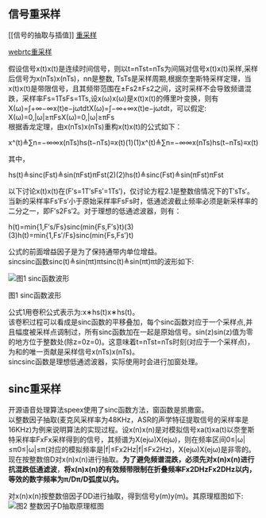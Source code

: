 ## 信号重采样  
[[信号的抽取与插值]]
[重采样](https://shichaog1.gitbooks.io/hand-book-of-speech-enhancement-and-recognition/content/chapter2.html#)  

[webrtc重采样](https://xjsxjtu.github.io/2017-07-08/LearningWebRTC-audio_resample/)  


假设信号x(t)x(t)是连续时间信号，则以t=nTst=nTs为间隔对信号x(t)x(t)采样,采样后信号为x(nTs)x(nTs)，nn是整数, TsTs是采样周期,根据奈奎斯特采样定理，当x(t)x(t)是带限信号，且其频带范围在±Fs2±Fs2之间，这时采样不会导致频谱混跌，采样率Fs=1TsFs=1Ts,设x(ω)x(ω)是x(t)x(t)的傅里叶变换，则有X(ω)=∫+∞−∞x(t)e−jωtdtX(ω)=∫−∞+∞x(t)e−jωtdt，可以假定:  
X(ω)=0,|ω|≥πFsX(ω)=0,|ω|≥πFs  
根据香龙定理，由x(nTs)x(nTs)重构x(t)x(t)的公式如下：

x^(t)≜∑n=−∞∞x(nTs)hs(t−nTs)≡x(t)(1)(1)x^(t)≜∑n=−∞∞x(nTs)hs(t−nTs)≡x(t)

其中，

hs(t)≜sinc(Fst)≜sin(πFst)πFst(2)(2)hs(t)≜sinc(Fst)≜sin(πFst)πFst

以下讨论x(t)x(t)在(F′s=1T′sFs′=1Ts′)，仅讨论方程2.1是整数倍情况下的T′sTs′。  
当新的采样率Fs′Fs′小于原始采样率FsFs时，低通滤波截止频率必须是新采样率的二分之一，即F′s2Fs′2。对于理想的低通滤波器，则有：

h(t)=min{1,F′s/Fs}sinc(min{Fs,F′s}t)(3)(3)h(t)=min{1,Fs′/Fs}sinc(min{Fs,Fs′}t)

公式的前面增益因子是为了保持通带内单位增益。  
sincsinc函数sinc(t)≜sin(πt)πtsinc(t)≜sin(πt)πt的波形如下:

![图1 sinc函数波形](https://shichaog1.gitbooks.io/hand-book-of-speech-enhancement-and-recognition/content/assets/sinc.png)

图1 sinc函数波形

公式1用卷积公式表示为:x∗hs(t)x∗hs(t)。  
该卷积过程可以看成是sinc函数的平移叠加，每个sinc函数对应于一个采样点,并且幅度被采样点调制过，所有sinc函数加在一起是原始信号。sin(z)sin(z)值为零的地方位于整数处(除z=0z=0)。这意味着t=nTst=nTs时刻(对应于一个采样点)，为和的唯一贡献是采样信号x(nTs)x(nTs)。  
sincsinc函数是理想低通滤波器，实际使用时会进行加窗处理。  
## sinc重采样

开源语音处理算法speex使用了sinc函数方法，窗函数是凯撒窗。  
以整数因子抽取(麦克风采样率为48KHz，ASR的声学特征提取信号的采样率是16KHz)为例来说明算法的实现过程。设x(n)x(n)是对模拟信号xa(t)xa(t)以奈奎斯特采样率FxFx采样得到的信号，其频谱为X(ejω)X(ejω)，则在频率区间0≤|ω|≤π0≤|ω|≤π(对应的模拟频率是|f|≤Fx2Hz|f|≤Fx2Hz)，X(ejω)X(ejω)是非零的。现在按整数倍D对x(n)x(n)进行抽取。**为了避免频谱混跌，必须先对x(n)x(n)进行抗混跌低通滤波**，**将x(n)x(n)的有效频带限制在折叠频率Fx2DHzFx2DHz以内，等效的数字频率为π/Dπ/D弧度以内。**

对x(n)x(n)按整数倍因子DD进行抽取，得到信号y(m)y(m)。其原理框图如下:  
![图2 整数因子D抽取原理框图](https://shichaog1.gitbooks.io/hand-book-of-speech-enhancement-and-recognition/content/assets/down_sample.png)